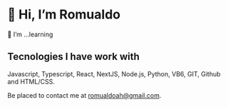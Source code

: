 # 👋 Hi, I’m Romualdo

🌱 I’m ...learning

## Tecnologies I have work with

 Javascript, Typescript, React, NextJS, Node.js, Python, VB6, GIT, Github and HTML/CSS.

Be placed to contact me at romualdoah@gmail.com.
